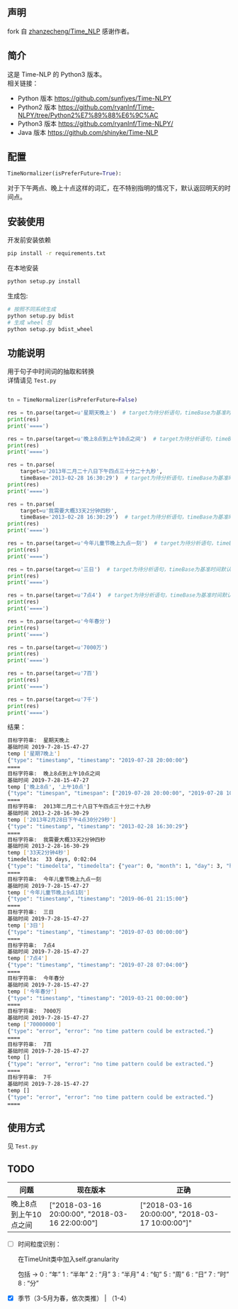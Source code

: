 ## 声明
fork 自 [zhanzecheng/Time_NLP](https://github.com/zhanzecheng/Time_NLP)
感谢作者。

## 简介
这是 Time-NLP 的 Python3 版本。  
相关链接：
- Python 版本 https://github.com/sunfiyes/Time-NLPY  
- Python2 版本 https://github.com/ryanInf/Time-NLPY/tree/Python2%E7%89%88%E6%9C%AC
- Python3 版本 https://github.com/ryanInf/Time-NLPY/
- Java 版本 https://github.com/shinyke/Time-NLP

## 配置
```py
TimeNormalizer(isPreferFuture=True):
```
对于下午两点、晚上十点这样的词汇，在不特别指明的情况下，默认返回明天的时间点。

## 安装使用

开发前安装依赖
```bash
pip install -r requirements.txt
```

在本地安装
```bash
python setup.py install 
```

生成包:
```bash
# 按照不同系统生成
python setup.py bdist
# 生成 wheel 包
python setup.py bdist_wheel
```

## 功能说明
用于句子中时间词的抽取和转换  
详情请见 `Test.py`
```py

tn = TimeNormalizer(isPreferFuture=False)

res = tn.parse(target=u'星期天晚上')  # target为待分析语句，timeBase为基准时间默认是当前时间
print(res)
print('====')

res = tn.parse(target=u'晚上8点到上午10点之间')  # target为待分析语句，timeBase为基准时间默认是当前时间
print(res)
print('====')

res = tn.parse(
    target=u'2013年二月二十八日下午四点三十分二十九秒',
    timeBase='2013-02-28 16:30:29')  # target为待分析语句，timeBase为基准时间默认是当前时间
print(res)
print('====')

res = tn.parse(
    target=u'我需要大概33天2分钟四秒',
    timeBase='2013-02-28 16:30:29')  # target为待分析语句，timeBase为基准时间默认是当前时间
print(res)
print('====')

res = tn.parse(target=u'今年儿童节晚上九点一刻')  # target为待分析语句，timeBase为基准时间默认是当前时间
print(res)
print('====')

res = tn.parse(target=u'三日')  # target为待分析语句，timeBase为基准时间默认是当前时间
print(res)
print('====')

res = tn.parse(target=u'7点4')  # target为待分析语句，timeBase为基准时间默认是当前时间
print(res)
print('====')

res = tn.parse(target=u'今年春分')
print(res)
print('====')

res = tn.parse(target=u'7000万')
print(res)
print('====')

res = tn.parse(target=u'7百')
print(res)
print('====')

res = tn.parse(target=u'7千')
print(res)
print('====')

```
结果：
```sh
目标字符串:  星期天晚上
基础时间 2019-7-28-15-47-27
temp ['星期7晚上']
{"type": "timestamp", "timestamp": "2019-07-28 20:00:00"}
====
目标字符串:  晚上8点到上午10点之间
基础时间 2019-7-28-15-47-27
temp ['晚上8点', '上午10点']
{"type": "timespan", "timespan": ["2019-07-28 20:00:00", "2019-07-28 10:00:00"]}
====
目标字符串:  2013年二月二十八日下午四点三十分二十九秒
基础时间 2013-2-28-16-30-29
temp ['2013年2月28日下午4点30分29秒']
{"type": "timestamp", "timestamp": "2013-02-28 16:30:29"}
====
目标字符串:  我需要大概33天2分钟四秒
基础时间 2013-2-28-16-30-29
temp ['33天2分钟4秒']
timedelta:  33 days, 0:02:04
{"type": "timedelta", "timedelta": {"year": 0, "month": 1, "day": 3, "hour": 0, "minute": 2, "second": 4}}
====
目标字符串:  今年儿童节晚上九点一刻
基础时间 2019-7-28-15-47-27
temp ['今年儿童节晚上9点1刻']
{"type": "timestamp", "timestamp": "2019-06-01 21:15:00"}
====
目标字符串:  三日
基础时间 2019-7-28-15-47-27
temp ['3日']
{"type": "timestamp", "timestamp": "2019-07-03 00:00:00"}
====
目标字符串:  7点4
基础时间 2019-7-28-15-47-27
temp ['7点4']
{"type": "timestamp", "timestamp": "2019-07-28 07:04:00"}
====
目标字符串:  今年春分
基础时间 2019-7-28-15-47-27
temp ['今年春分']
{"type": "timestamp", "timestamp": "2019-03-21 00:00:00"}
====
目标字符串:  7000万
基础时间 2019-7-28-15-47-27
temp ['70000000']
{"type": "error", "error": "no time pattern could be extracted."}
====
目标字符串:  7百
基础时间 2019-7-28-15-47-27
temp []
{"type": "error", "error": "no time pattern could be extracted."}
====
目标字符串:  7千
基础时间 2019-7-28-15-47-27
temp []
{"type": "error", "error": "no time pattern could be extracted."}
====
```
## 使用方式 
见 `Test.py`

## TODO

| 问题                  | 现在版本                                       | 正确                                            |
| --------------------- | ---------------------------------------------- | ----------------------------------------------- |
| 晚上8点到上午10点之间 | ["2018-03-16 20:00:00", "2018-03-16 22:00:00"] | ["2018-03-16 20:00:00", "2018-03-17 10:00:00"]" | "timestamp": "2018-04-08 00:00:00" |


- [ ] 时间粒度识别：

    在TimeUnit类中加入self.granularity

    包括 -> 
    0 : “年”
    1 : “半年”
    2 : “月”
    3 : “半月”
    4 : “旬”
    5 : “周”
    6 : “日”
    7 : “时”
    8 : “分”
- [x] 季节（3-5月为春，依次类推） | （1-4）
